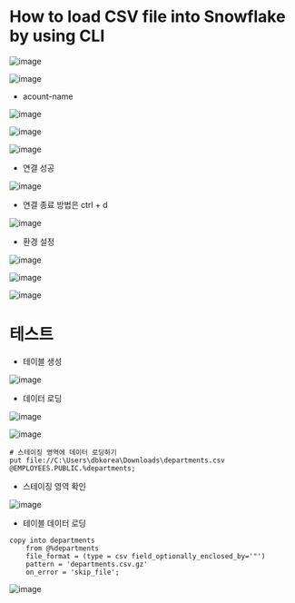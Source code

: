 # How to load CSV file into Snowflake by using CLI
![image](https://user-images.githubusercontent.com/102650331/172334596-09322bf6-e417-45b0-a945-7990e1220a16.png)

![image](https://user-images.githubusercontent.com/102650331/172335401-4b0b2d15-003a-4f5d-a445-d4f58bc97b32.png)

- acount-name

![image](https://user-images.githubusercontent.com/102650331/172337880-5280b3e0-9340-465c-bb99-fe48578511b0.png)

![image](https://user-images.githubusercontent.com/102650331/172336666-88d90c8b-1098-4c64-9813-fe6a6602883d.png)

![image](https://user-images.githubusercontent.com/102650331/172337401-3f3f77b9-82aa-4d96-9545-6b4042e18e82.png)

- 연결 성공

![image](https://user-images.githubusercontent.com/102650331/172338852-83ee5ed3-8f3d-40d2-b81b-2af6b84aecfe.png)

- 연결 종료 방법은 ctrl + d

![image](https://user-images.githubusercontent.com/102650331/172338960-abf9f135-e0f9-4d72-ba51-fb5cae82845c.png)


- 환경 설정

![image](https://user-images.githubusercontent.com/102650331/172339920-10ff75dd-9422-4a2f-b388-071a614f7900.png)

![image](https://user-images.githubusercontent.com/102650331/172340467-be6422b3-ba9f-4987-994c-3b40491bd542.png)

![image](https://user-images.githubusercontent.com/102650331/172342383-6bad5109-bf22-4e14-80da-5c7d5dc307ac.png)

# 테스트
- 테이블 생성

![image](https://user-images.githubusercontent.com/102650331/172343259-e9119cb3-bae4-4652-a8e9-1027f347db47.png)

- 데이터 로딩

![image](https://user-images.githubusercontent.com/102650331/172353621-381dfd06-5d82-494e-9ca4-4690e7f02644.png)

![image](https://user-images.githubusercontent.com/102650331/172354536-87b0c92e-8b39-428b-8c58-d9957c00e423.png)

```
# 스테이징 영역에 데이터 로딩하기
put file://C:\Users\dbkorea\Downloads\departments.csv @EMPLOYEES.PUBLIC.%departments;

```

- 스테이징 영역 확인

![image](https://user-images.githubusercontent.com/102650331/172354959-05d02afd-ec0f-4bdf-bb84-a30d3e92bb5a.png)

- 테이블 데이터 로딩

```
copy into departments
    from @%departments
    file_format = (type = csv field_optionally_enclosed_by='"')
    pattern = 'departments.csv.gz'
    on_error = 'skip_file';

```

![image](https://user-images.githubusercontent.com/102650331/172355875-b303057a-3010-49e7-aa0f-21b7a26e4426.png)

